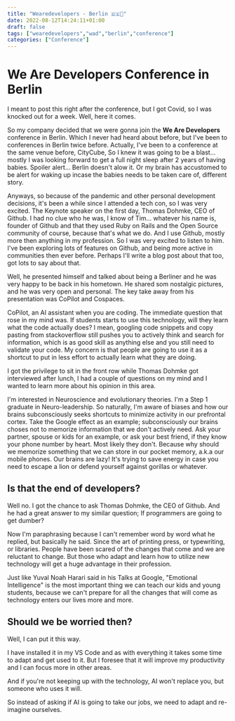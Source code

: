 ```yaml
---
title: "Wearedevelopers - Berlin 🇩🇪🎉"
date: 2022-08-12T14:24:11+01:00
draft: false
tags: ["wearedevelopers","wad","berlin","conference"]
categories: ["Conference"]
---
```

# We Are Developers Conference in Berlin

I meant to post this right after the conference, but I got Covid, so I was knocked out for a week. Well, here it comes.

So my company decided that we were gonna join the **We Are Developers** conference in Berlin. Which I never had heard about before, but I've been to conferences in Berlin twice before. Actually, I've been to a conference at the same venue before, CityCube, So I knew it was going to be a blast... mostly I was looking forward to get a full night sleep after 2 years of having babies. Spoiler alert... Berlin doesn't alow it. Or my brain has accustomed to be alert for waking up incase the babies needs to be taken care of, different story.

Anyways, so because of the pandemic and other personal development decisions, it's been a while since I attended a tech con, so I was very excited. The Keynote speaker on the first day, Thomas Dohmke, CEO of Github. I had no clue who he was, I know of Tim... whatever his name is, founder of Github and that they used Ruby on Rails and the Open Source community of course, because that's what we do. And I use Github, mostly more then anything in my profession. So I was very excited to listen to him. I've been exploring lots of features on Github, and being more active in communities then ever before. Perhaps I'll write a blog post about that too, got lots to say about that.

Well, he presented himself and talked about being a Berliner and he was very happy to be back in his hometown. He shared som nostalgic pictures, and he was very open and personal. The key take away from his presentation was CoPilot and Cospaces.

CoPilot, an AI assistant when you are coding. The immediate question that rose in my mind was. If students starts to use this technology, will they learn what the code actually does? I mean, googling code snippets and copy pasting from stackoverflow still pushes you to actively think and search for information, which is as good skill as anything else and you still need to validate your code. My concern is that people are going to use it as a shortcut to put in less effort to actually learn what they are doing.

I got the privilege to sit in the front row while Thomas Dohmke got interviewed after lunch, I had a couple of questions on my mind and I wanted to learn more about his opinion in this area.

I'm interested in Neuroscience and evolutionary theories. I'm a Step 1 graduate in Neuro-leadership. So naturally, I'm aware of biases and how our brains subconsciously seeks shortcuts to minimize activity in our prefrontal cortex. Take the Google effect as an example; subconsciously our brains choses not to memorize information that we don't actively need. Ask your partner, spouse or kids for an example, or ask your best friend, if they know your phone number by heart. Most likely they don't. Because why should we memorize something that we can store in our pocket memory, a.k.a our mobile phones.
Our brains are lazy! It's trying to save energy in case you need to escape a lion or defend yourself against gorillas or whatever.

## Is that the end of developers?

Well no. I got the chance to ask Thomas Dohmke, the CEO of Github. And he had a great answer to my similar question; If programmers are going to get dumber?

Now I'm paraphrasing because I can't remember word by word what he replied, but basically he said. Since the art of printing press, or typewriting, or libraries. People have been scared of the changes that come and we are reluctant to change. But those who adapt and learn how to utilize new technology will get a huge advantage in their profession.

Just like Yuval Noah Harari said in his Talks at Google, "Emotional Intelligence" is the most important thing we can teach our kids and young students, because we can't prepare for all the changes that will come as technology enters our lives more and more.

## Should we be worried then?

Well, I can put it this way.

I have installed it in my VS Code and as with everything it takes some time to adapt and get used to it. But I foresee that it will improve my productivity and I can focus more in other areas.

And if you're not keeping up with the technology, AI won't replace you, but someone who uses it will.

So instead of asking if AI is going to take our jobs, we need to adapt and re-imagine ourselves.

